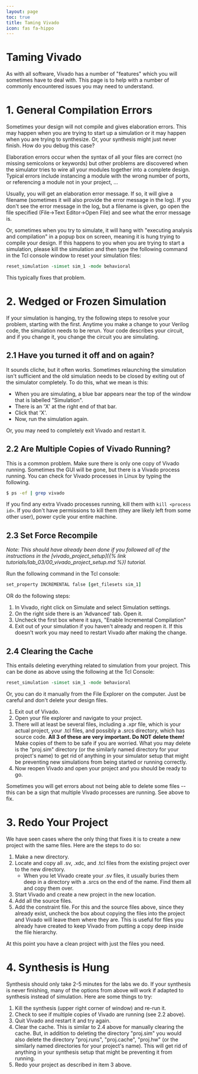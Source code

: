 ```yaml
---
layout: page
toc: true
title: Taming Vivado
icon: fas fa-hippo
---
```


# Taming Vivado
As with all software, Vivado has a number of "features" which you will sometimes have to deal with. This page is to help with a number of commonly encountered issues you may need to understand.

# 1. General Compilation Errors
Sometimes your design will not compile and gives elaboration errors. This may happen when you are trying to start up a simulation or it may happen when you are trying to synthesize. Or, your synthesis might just never finish. How do you debug this case?

Elaboration errors occur when the syntax of all your files are correct (no missing semicolons or keywords) but other problems are discovered when the simulator tries to wire all your modules together into a complete design. Typical errors include instancing a module with the wrong number of ports, or referencing a module not in your project, ...

Usually, you will get an elaboration error message. If so, it will give a filename (sometimes it will also provide the error message in the log). If you don't see the error message in the log, but a filename is given, go open the file specified (File-\>Text Editor-\>Open File) and see what the error message is.

Or, sometimes when you try to simulate, it will hang with "executing analysis and compilation" in a popup box on screen, meaning it is hung trying to compile your design. If this happens to you when you are trying to start a simulation, please kill the simulation and then type the following command in the Tcl console window to reset your simulation files:
```tcl
reset_simulation -simset sim_1 -mode behavioral
```
This typically fixes that problem.

# 2. Wedged or Frozen Simulation
If your simulation is hanging, try the following steps to resolve your problem, starting with the first. Anytime you make a change to your Verilog code, the simulation needs to be rerun. Your code describes your circuit, and if you change it, you change the circuit you are simulating.

## 2.1 Have you turned it off and on again?
It sounds cliche, but it often works. Sometimes relaunching the simulation isn't sufficient and the old simulation needs to be closed by exiting out of the simulator completely. To do this, what we mean is this:
* When you are simulating, a blue bar appears near the top of the window that is labelled "Simulation".
* There is an 'X' at the right end of that bar.
* Click that 'X'.
* Now, run the simulation again.

Or, you may need to completely exit Vivado and restart it.

## 2.2 Are Multiple Copies of Vivado Running?
This is a common problem. Make sure there is only one copy of Vivado running. Sometimes the GUI will be gone, but there is a Vivado process running. You can check for Vivado processes in Linux by typing the following.
```sh
$ ps -ef | grep vivado
```
If you find any extra Vivado processes running, kill them with `kill <process id>`. If you don't have permissions to kill them (they are likely left from some other user), power cycle your entire machine.

## 2.3 Set Force Recompile
*Note: This should have already been done if you followed all of the instructions in the [vivado\_project\_setup]({% link tutorials/lab_03/00_vivado_project_setup.md %}) tutorial.*

Run the following command in the Tcl console:
```tcl
set_property INCREMENTAL false [get_filesets sim_1]
```

OR do the following steps:

1. In Vivado, right click on Simulate and select Simulation settings.
2. On the right side there is an 'Advanced' tab. Open it.
3. Uncheck the first box where it says, "Enable Incremental Compilation"
4. Exit out of your simulation if you haven't already and reopen it. If this doesn't work you may need to restart Vivado after making the change.

## 2.4 Clearing the Cache
This entails deleting everything related to simulation from your project. This can be done as above using the following at the Tcl Console:
```tcl
reset_simulation -simset sim_1 -mode behavioral
```

Or, you can do it manually from the File Explorer on the computer. Just be careful and don't delete your design files.

1. Exit out of Vivado.
2. Open your file explorer and navigate to your project.
3. There will at least be several files, including a .xpr file, which is your actual project, your .tcl files, and possibly a .srcs directory, which has source code. **All 3 of these are very important. Do NOT delete them\!** Make copies of them to be safe if you are worried. What you may delete is the "proj.sim" directory (or the similarly named directory for your project's name) to get rid of anything in your simulator setup that might be preventing new simulations from being started or running correctly.
4. Now reopen Vivado and open your project and you should be ready to go.

Sometimes you will get errors about not being able to delete some files -- this can be a sign that multiple Vivado processes are running. See above to fix.

# 3. Redo Your Project
We have seen cases where the only thing that fixes it is to create a new project with the same files. Here are the steps to do so:

1. Make a new directory.
2. Locate and copy all .sv, .xdc, and .tcl files from the existing project over to the new directory.
   - When you let Vivado create your .sv files, it usually buries them deep in a directory with a .srcs on the end of the name. Find them all and copy them over.
3. Start Vivado and create a new project in the new location.
4. Add all the source files.
5. Add the constraint file. For this and the source files above, since they already exist, uncheck the box about copying the files into the project and Vivado will leave them where they are. This is useful for files you already have created to keep Vivado from putting a copy deep inside the file hierarchy.

At this point you have a clean project with just the files you need.

# 4. Synthesis is Hung
Synthesis should only take 2-5 minutes for the labs we do. If your synthesis is never finishing, many of the options from above will work if adapted to synthesis instead of simulation. Here are some things to try:

1. Kill the synthesis (upper right corner of window) and re-run it.
2. Check to see if multiple copies of Vivado are running (see 2.2 above).
3. Quit Vivado and restart it and try again.
4. Clear the cache. This is similar to 2.4 above for manually clearing the cache. But, in addition to deleting the directory "proj.sim" you would also delete the directory "proj.runs", "proj.cache", "proj.hw" (or the similarly named directories for your project's name). This will get rid of anything in your synthesis setup that might be preventing it from running.
5. Redo your project as described in item 3 above.
